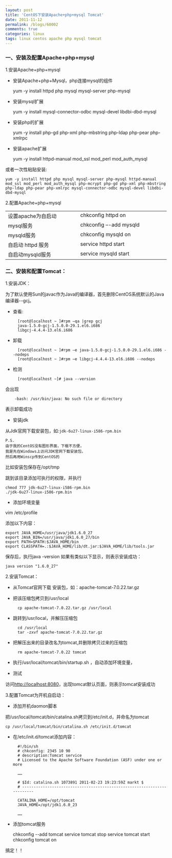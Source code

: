 ```yaml
---
layout: post
title: 'CentOS下安装Apache+php+mysql Tomcat'
date: 2011-11-12
permalink: /blogs/60002
comments: true
categories: linux
tags: linux centos apache php mysql tomcat
---
```


### 一、安装及配置Apache+php+mysql

1.安装Apache+php+mysql

- 安装Apache+php+Mysql，php连接mysql的组件

    yum -y install httpd php mysql mysql-server php-mysql

- 安装mysql扩展

    yum -y install mysql-connector-odbc mysql-devel libdbi-dbd-mysql

- 安装php的扩展

    yum -y install php-gd php-xml php-mbstring php-ldap php-pear php-xmlrpc

- 安装apache扩展

    yum -y install httpd-manual mod_ssl mod_perl mod_auth_mysql

<!--more-->

或者一次性粘贴安装:

    yum -y install httpd php mysql mysql-server php-mysql httpd-manual mod_ssl mod_perl mod_auth_mysql php-mcrypt php-gd php-xml php-mbstring php-ldap php-pear php-xmlrpc mysql-connector-odbc mysql-devel libdbi-dbd-mysql

2.配置Apache+php+mysql

<table width="502" border="0" cellspacing="0" cellpadding="2">
<tbody>
<tr>
<td valign="top" width="223">设置apache为自启动</td>
<td valign="top" width="277">chkconfig httpd on</td>
</tr>
<tr>
<td valign="top" width="223">mysql服务</td>
<td valign="top" width="277">chkconfig –-add mysqld</td>
</tr>
<tr>
<td valign="top" width="223">mysqld服务</td>
<td valign="top" width="277">chkconfig mysqld on</td>
</tr>
<tr>
<td valign="top" width="223">自启动 httpd 服务</td>
<td valign="top" width="277">service httpd start</td>
</tr>
<tr>
<td valign="top" width="223">自启动mysqld服务</td>
<td valign="top" width="277">service mysqld start</td>
</tr>
</tbody>
</table>

### 二、安装和配置Tomcat：

1.安装JDK：

为了默认使用Sun的javac作为Java的编译器，首先删除CentOS系统默认的Java编译器--gcj。

- 查看:

        [root@localhost ~ ]#rpm –qa |grep gcj
        java-1.5.0-gcj-1.5.0.0-29.1.el6.i686
        libgcj-4.4.4-13.el6.i686

- 卸载

        [root@localhost ~ ]#rpm –e java-1.5.0-gcj-1.5.0.0-29.1.el6.i686 --nodeps
        [root@localhost ~ ]#rpm –e libgcj-4.4.4-13.el6.i686 --nodeps

- 检测

        [root@localhost ~]# java --version

会出现

        -bash: /usr/bin/java: No such file or directory

表示卸载成功

- 安装jdk

从Jdk官网下载安装包，如:`jdk-6u27-linux-i586-rpm.bin`

    P.S.
    由于我的CentOS没有图形界面，下载不方便，
    我是先在Windows上访问JDK官网下载安装包，
    然后再用Winscp传到CentOS的

比如安装包保存在/opt/tmp

跳到该目录添加可执行的权限，并执行

    chmod 777 jdk-6u27-linux-i586-rpm.bin
    ./jdk-6u27-linux-i586-rpm.bin

- 添加环境变量

vim /etc/profile

添加以下内容：

    export JAVA_HOME=/usr/java/jdk1.6.0_27
    export JAVA_BIN=/usr/java/jdk1.6.0_27/bin
    export PATH=$PATH:$JAVA_HOME/bin
    export CLASSPATH=.:$JAVA_HOME/lib/dt.jar:$JAVA_HOME/lib/tools.jar

保存后，执行java -version 如果有类似以下显示，则表示安装成功：

    java version "1.6.0_27"

2.安装Tomcat：

- 从Tomcat官网下载 安装包，如：apache-tomcat-7.0.22.tar.gz

- 把该压缩包拷贝到/usr/local

        cp apache-tomcat-7.0.22.tar.gz /usr/local

- 跳转到/usr/local，并解压压缩包

        cd /usr/local
        tar -zxvf apache-tomcat-7.0.22.tar.gz

- 把解压出来的目录改名为tomcat,并删除拷贝过来的压缩包

        rm apache-tomcat-7.0.22 tomcat

- 执行/usr/local/tomcat/bin/startup.sh ，自动添加环境变量，

- 测试

访问<http://localhost:8080>，出现tomcat默认页面，则表示tomcat安装成功

3.配置Tomcat为开机自启动：

- 添加开机daomon脚本

把/usr/local/tomcat/bin/catalina.sh拷贝到/etc/init.d，并命名为tomcat

    cp /usr/local/tomcat/bin/catalina.sh /etc/init.d/tomcat

- 在/etc/init.d/tomcat添加内容：

        #!/bin/sh
        # chkconfig: 2345 10 90
        # description:Tomcat service
        # Licensed to the Apache Software Foundation (ASF) under one or more

        ……

        # $Id: catalina.sh 1073891 2011-02-23 19:23:59Z markt $
        # ------------------------------------------------------------------------

        CATALINA_HOME=/opt/tomcat 
        JAVA_HOME=/opt/jdk1.6.0_23

        ……

- 添加tomcat服务

    chkconfig --add tomcat
    service tomcat stop
    service tomcat start
    chkconfig tomcat on

搞定！！
